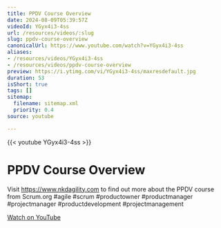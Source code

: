 ```yaml
---
title: PPDV Course Overview
date: 2024-08-09T05:39:57Z
videoId: YGyx4i3-4ss
url: /resources/videos/:slug
slug: ppdv-course-overview
canonicalUrl: https://www.youtube.com/watch?v=YGyx4i3-4ss
aliases:
- /resources/videos/YGyx4i3-4ss
- /resources/videos/ppdv-course-overview
preview: https://i.ytimg.com/vi/YGyx4i3-4ss/maxresdefault.jpg
duration: 53
isShort: true
tags: []
sitemap:
  filename: sitemap.xml
  priority: 0.4
source: youtube

---
```


{{< youtube YGyx4i3-4ss >}}

# PPDV Course Overview

Visit https://www.nkdagility.com to find out more about the PPDV course from Scrum.org #agile #scrum #productowner #productmanager #projectmanager #productdevelopment #projectmanagement

[Watch on YouTube](https://www.youtube.com/watch?v=YGyx4i3-4ss)
